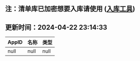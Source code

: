 ## 注：清单库已加密想要入库请使用 ([入库工具](https://github.com/BlankTMing/ManifestAutoUpdate/releases))

## 更新时间：2024-04-22 23:14:33
| AppID | 名称 | 类型  |
| :-------------------- | :----------------------------- | :----------- |
| null | null| null |
